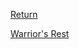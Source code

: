 [Return](World%20&%20Information/Pantheon%20Overview.md)

[Warrior's Rest](World%20&%20Information/Planes%20of%20Existence/Warrior's%20Rest.md)